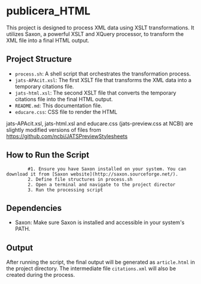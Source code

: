 # publicera_HTML
This project is designed to process XML data using XSLT transformations. It utilizes Saxon, a powerful XSLT and XQuery processor, to transform the XML file into a final HTML output.

## Project Structure

- `process.sh`: A shell script that orchestrates the transformation process.
- `jats-APAcit.xsl`: The first XSLT file that transforms the XML data into a temporary citations file.
- `jats-html.xsl`: The second XSLT file that converts the temporary citations file into the final HTML output.
- `README.md`: This documentation file.
- `educare.css`: CSS file to render the HTML

jats-APAcit.xsl, jats-html.xsl and educare.css (jats-preview.css at NCBI) are slightly modified versions of files from https://github.com/ncbi/JATSPreviewStylesheets

## How to Run the Script

            #1. Ensure you have Saxon installed on your system. You can download it from [Saxon website](http://saxon.sourceforge.net/).
            2. Define file structures in process.sh
            2. Open a terminal and navigate to the project director
            3. Run the processing script


## Dependencies

- Saxon: Make sure Saxon is installed and accessible in your system's PATH.

## Output

After running the script, the final output will be generated as `article.html` in the project directory. The intermediate file `citations.xml` will also be created during the process.

